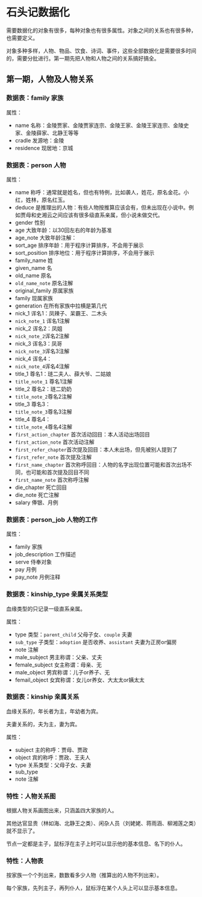 # 石头记数据化

需要数据化的对象有很多，每种对象也有很多属性。对象之间的关系也有很多种，也需要定义。

对象多种多样，人物、物品、饮食、诗词、事件，这些全部数据化是需要很多时间的，需要分批进行。第一期先把人物和人物之间的关系搞好搞全。

## 第一期，人物及人物关系

### 数据表：family 家族

属性：
* name 名称：金陵贾家、金陵贾家连宗、金陵王家、金陵王家连宗、金陵史家、金陵薛家、北静王等等
* cradle 发源地：金陵
* residence 现居地：京城

### 数据表：person 人物

属性：
* name 称呼：通常就是姓名，但也有特例，比如袭人，姓花，原名金花。小红，姓林，原名红玉。
* deduce 是推理出的人物：有些人物按推算应该会有，但未出现在小说中。例如贾母和史湘云之间应该有很多级直系亲属，但小说未做交代。
* gender 性别
* age 大致年龄：以30回左右的年龄为基准
* age_note 大致年龄注解：
* sort_age 排序年龄：用于程序计算排序，不会用于展示
* sort_position 排序地位：用于程序计算排序，不会用于展示
* family_name 姓
* given_name 名
* old_name 原名
* `old_name_note` 原名注解
* original_family 原属家族
* family 现属家族
* generation 在所有家族中拉横是第几代
* nick_1 诨名1：凤辣子、呆霸王、二木头
* `nick_note_1` 诨名1注解
* nick_2 诨名2：凤姐
* `nick_note_2`诨名2注解
* nick_3 诨名3：凤哥
* `nick_note_3`诨名3注解
* nick_4 诨名4：
* `nick_note_4`诨名4注解
* title_1 尊名1：琏二夫人、薛大爷、二姑娘
* `title_note_1` 尊名1注解
* title_2 尊名2：琏二奶奶
* `title_note_2`尊名2注解
* title_3 尊名3：
* `title_note_3`尊名3注解
* title_4 尊名4：
* `title_note_4`尊名4注解
* `first_action_chapter` 首次活动回目：本人活动出场回目
* `first_action_note` 首次活动注解
* `first_refer_chapter`首次提及回目：本人未出场，但先被别人提到了
* `first_refer_note` 首次提及注解
* `first_name_chapter` 首次称呼回目：人物的名字出现位置可能和首次出场不同，也可能和首次提及回目不同
* `first_name_note` 首次称呼注解
* die_chapter 死亡回目
* die_note 死亡注解
* salary 俸银、月例

### 数据表：person_job 人物的工作

属性：
* family 家族
* job_description 工作描述
* serve 侍奉对象
* pay 月例
* pay_note 月例注释

### 数据表：kinship_type 亲属关系类型

血缘类型的只记录一级直系亲属。

属性：
* type 类型：`parent_child` 父母子女、`couple` 夫妻
* `sub_type` 子类型：`adoption` 是否收养、`assistant` 夫妻为正房or偏房
* note 注解
* male_subject 男主称谓：父亲、丈夫
* female_subject 女主称谓：母亲、无
* male_object 男宾称谓：儿子or养子、无
* femail_object 女宾称谓：女儿or养女、大太太or姨太太

### 数据表：kinship 亲属关系

血缘关系的，年长者为主，年幼者为宾。

夫妻关系的，夫为主，妻为宾。

属性：
* subject 主的称呼：贾母、贾政
* object 宾的称呼：贾政、王夫人
* type 关系类型：父母子女、夫妻
* sub_type
* note 注解

### 特性：人物关系图

根据人物关系画图出来，只涵盖四大家族的人。

其他达官显贵（林如海、北静王之类）、闲杂人员（刘姥姥、蒋雨涵、柳湘莲之类）就不显示了。

节点一定都是主子，鼠标浮在主子上时可以显示他的基本信息、名下的仆人。

### 特性：人物表

按家族一个个列出来，数数看多少人物（推算出的人物不列出来）。

每个家族，先列主子，再列仆人，鼠标浮在某个人头上可以显示基本信息。


